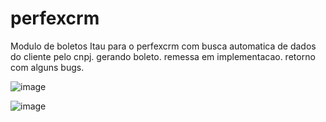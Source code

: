 # perfexcrm
Modulo de boletos Itau para o perfexcrm com busca automatica de dados do cliente pelo cnpj.
gerando boleto.
remessa em implementacao.
retorno com alguns bugs.

![image](https://user-images.githubusercontent.com/34819109/146644781-11c667a7-852c-4903-945a-0e24ed13af65.png)

![image](https://user-images.githubusercontent.com/34819109/146644804-85de11ed-3c93-42a5-ac36-bcdcc54ca12a.png)
